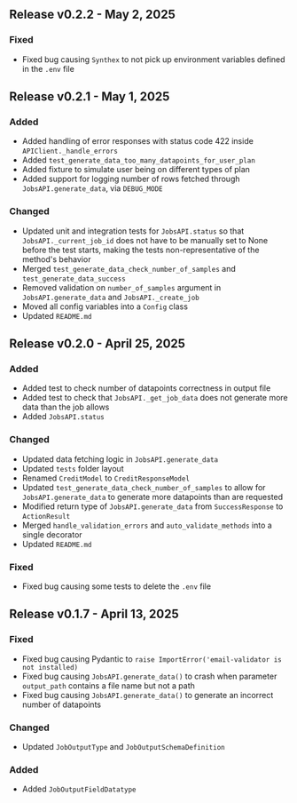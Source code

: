## Release v0.2.2 - May 2, 2025

### Fixed

- Fixed bug causing `Synthex` to not pick up environment variables defined in the `.env` file

## Release v0.2.1 - May 1, 2025

### Added

- Added handling of error responses with status code 422 inside `APIClient._handle_errors`
- Added `test_generate_data_too_many_datapoints_for_user_plan`
- Added fixture to simulate user being on different types of plan
- Added support for logging number of rows fetched through `JobsAPI.generate_data`, via `DEBUG_MODE`

### Changed

- Updated unit and integration tests for `JobsAPI.status` so that `JobsAPI._current_job_id` does not have to be manually set to None before the test starts, making the tests non-representative of the method's behavior
- Merged `test_generate_data_check_number_of_samples` and `test_generate_data_success`
- Removed validation on `number_of_samples` argument in `JobsAPI.generate_data` and `JobsAPI._create_job`
- Moved all config variables into a `Config` class
- Updated `README.md`

## Release v0.2.0 - April 25, 2025

### Added

- Added test to check number of datapoints correctness in output file
- Added test to check that `JobsAPI._get_job_data` does not generate more data than the job allows
- Added `JobsAPI.status`

### Changed

- Updated data fetching logic in `JobsAPI.generate_data`
- Updated `tests` folder layout
- Renamed `CreditModel` to `CreditResponseModel`
- Updated `test_generate_data_check_number_of_samples` to allow for `JobsAPI.generate_data` to generate more datapoints than
  are requested
- Modified return type of `JobsAPI.generate_data` from `SuccessResponse` to `ActionResult`
- Merged `handle_validation_errors` and `auto_validate_methods` into a single decorator
- Updated `README.md`

### Fixed

- Fixed bug causing some tests to delete the `.env` file

## Release v0.1.7 - April 13, 2025

### Fixed

- Fixed bug causing Pydantic to `raise ImportError('email-validator is not installed)`
- Fixed bug causing `JobsAPI.generate_data()` to crash when parameter `output_path` contains a file name but not a path
- Fixed bug causing `JobsAPI.generate_data()` to generate an incorrect number of datapoints

### Changed

- Updated `JobOutputType` and `JobOutputSchemaDefinition`

### Added

- Added `JobOutputFieldDatatype`